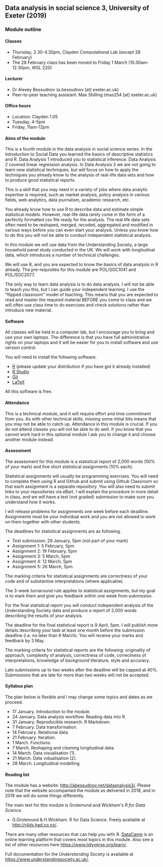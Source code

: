 ## Data analysis in social science 3, University of Exeter (2019)

### Module outline

#### Classes

- Thursday, 2.30-4.30pm, Clayden Computational Lab (except 28 February)
- The 28 February class has been moved to Friday 1 March (10.30am-12.30pm, WSL 220)

#### Lecturer

- Dr Alexey Bessudnov (a.bessudnov [at] exeter.ac.uk)
- Peer-to-peer teaching assistant: Max Shilling (mas254 [at] exeter.ac.uk)

#### Office hours

- Location: Clayden 1.05
- Tuesday, 4-5pm
- Friday, 11am-12pm

#### Aims of the module

This is a fourth module in the data analysis in social science series. In the Introduction to Social Data you learned the basics of descriptive statistics and R. Data Analysis 1 introduced you to statistical inference. Data Analysis 2 covered linear regression analysis. In Data Analysis 3 we are not going to learn new statistical techniques, but will focus on how to apply the techniques you already know to the analysis of real-life data sets and how to produce good statistical reports.

This is a skill that you may need in a variety of jobs where data analytic expertise is required, such as market analysis, policy analysis in various fields, web analytics, data journalism, academic research, etc.

You already know how to use R to describe data and estimate simple statistical models. However, real-life data rarely come in the form of a perfectly formatted csv file ready for the analysis. The real life data sets often need to be reshaped, merged, recoded, aggregated and modified in various ways before you can even start your analysis. Unless you know how to do this you will not be able to conduct independent statistical analysis.

In this module we will use data from the Understanding Society, a large household panel study conducted in the UK. We will work with longitudinal data, which introduces a number of technical challenges.

We will use R, and you are expected to know the basics of data analysis in R already. The pre-requisites for this module are POL/SOC1041 and POL/SOC2077.

The only way to learn data analysis is to do data analysis. I will not be able to teach you this, but I can guide your independent learning. I use the "flipped classroom" model of teaching. This means that you are expected to read and master the required material BEFORE you come to class and we will often use class time to do exercises and check solutions rather than introduce new material.

#### Software

All classes will be held in a computer lab, but I encourage you to bring and use your own laptops. The difference is that you have full administrative rights on your laptops and it will be easier for you to install software and use version control.

You will need to install the following software.

- [R](https://www.r-project.org/) (please update your distribution if you have got it already installed)
- [R Studio](https://www.rstudio.com/)
- [Git](https://git-scm.com/)
- [LaTeX](https://www.latex-project.org/)

All this software is free. 

#### Attendance

This is a technical module, and it will require effort and time commitment from you. As with other technical skills, missing some initial bits means that you may not be able to catch up. Attendance in this module is crucial. If you do not attend classes you will not be able to do well. If you know that you cannot work hard in this optional module I ask you to change it and choose another module instead.

#### Assessment

The assessment for this module is a statistical report of 2,000 words (50% of your mark) and five short statistical assignments (10% each).

Statistical assignments will usually be programming exercises. You will need to complete them using R and Github and submit using Github Classroom so that each assignment is a separate repository. You will also need to submit links to your repositories via eBart. I will explain the procedure in more detail in class, and we will have a test (not graded) submission to make sure you understand how it works.

I will release problems for assignments one week before each deadline. Assignments must be your individual work and you are not allowed to work on them together with other students.

The deadlines for statistical assignments are as following.

- Test submission: 29 January, 5pm (not part of your mark)
- Assignment 1: 5 February, 5pm
- Assignment 2: 19 February, 5pm
- Assignment 3: 5 March, 5pm
- Assignment 4: 12 March, 5pm
- Assignment 5: 26 March, 5pm

The marking criteria for statistical assignments are correctness of your code and of substantive interpretations (where applicable).

The 3-week turnaround rule applies to statistical assignments, but my goal is to mark them and give you feedback within one week from submission.

For the final statistical report you will conduct independent analysis of the Understanding Society data and produce a report of 2,000 words describing the results of your analysis.

The deadline for the final statistical report is 9 April, 5pm. I will publish more details describing your task at least one month before the submission deadline (i.e. no later than 9 March). You will receive your marks and feedback by 3 May.

The marking criteria for statistical reports are the following: originality of approach, complexity of analysis, correctness of code, correctness of interpretations, knowledge of background literature, style and accuracy.

Late submissions up to two weeks after the deadline will be capped at 40\%. Submissions that are late for more than two weeks will not be accepted.

#### Syllabus plan 

The plan below is flexible and I may change some topics and dates as we proceed.

- 17 January. Introduction to the module.
- 24 January. Data analysis workflow. Reading data into R.
- 31 January. Reproducible research. R Markdown.
- 7 February. Data transformation.
- 14 February. Relational data.
- 21 February. Iteration.
- 1 March. Functions.
- 7 March. Reshaping and cleaning longitudinal data.
- 14 March. Data visualisation (1).
- 21 March. Data vidualisation (2).
- 28 March. Longitudinal modelling.

#### Reading list

The module has a website: <http://abessudnov.net/dataanalysis3/>. Please note that the website accompanied the module as delivered in 2018, and in 2019 we will do some things differently.

The main text for this module is Grolemund and Wickham's *R for Data Science*.

- G.Grolemund & H.Wickham. R for Data Science. Freely available at <http://r4ds.had.co.nz/>.

There are many other resources that can help you with R. [DataCamp](https://www.datacamp.com/) is an online learning platform that covers most topics in this module. Also see a list of other resources here <https://www.tidyverse.org/learn/>.

Full documentation for the *Understanding Society* is available at <https://www.understandingsociety.ac.uk/>.

